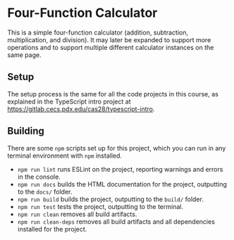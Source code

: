 # Four-Function Calculator

This is a simple four-function calculator (addition, subtraction, multiplication, and division). It may later be expanded to support more operations and to support multiple different calculator instances on the same page.

## Setup

The setup process is the same for all the code projects in this course, as explained in the TypeScript intro project at <https://gitlab.cecs.pdx.edu/cas28/typescript-intro>.

## Building

There are some `npm` scripts set up for this project, which you can run in any terminal environment with `npm` installed.

- `npm run lint` runs ESLint on the project, reporting warnings and errors in the console.
- `npm run docs` builds the HTML documentation for the project, outputting to the `docs/` folder.
- `npm run build` builds the project, outputting to the `build/` folder.
- `npm run test` tests the project, outputting to the terminal.
- `npm run clean` removes all build artifacts.
- `npm run clean-deps` removes all build artifacts and all dependencies installed for the project.
